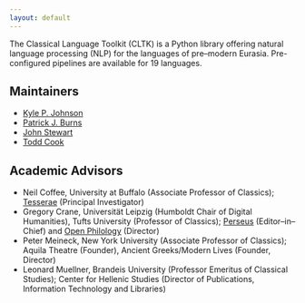 ```yaml
---
layout: default
---
```


The Classical Language Toolkit (CLTK) is a Python library offering natural language processing (NLP) for the languages of pre–modern Eurasia. Pre-configured pipelines are available for 19 languages.

## Maintainers

* [Kyle P. Johnson](https://github.com/kylepjohnson)
* [Patrick J. Burns](https://github.com/diyclassics)
* [John Stewart](https://github.com/free-variation)
* [Todd Cook](https://github.com/todd-cook)


## Academic Advisors

* Neil Coffee, University at Buffalo (Associate Professor of Classics); [Tesserae](http://tesserae.caset.buffalo.edu/) (Principal Investigator)
* Gregory Crane, Universität Leipzig (Humboldt Chair of Digital Humanities), Tufts University (Professor of Classics); [Perseus](http://www.perseus.tufts.edu/hopper/collections) (Editor–in–Chief) and [Open Philology](http://www.dh.uni-leipzig.de/wo/open-philology-project/) (Director)
* Peter Meineck, New York University (Associate Professor of Classics); Aquila Theatre (Founder), Ancient Greeks/Modern Lives (Founder, Director)
* Leonard Muellner, Brandeis University (Professor Emeritus of Classical Studies); Center for Hellenic Studies (Director of Publications, Information Technology and Libraries)
